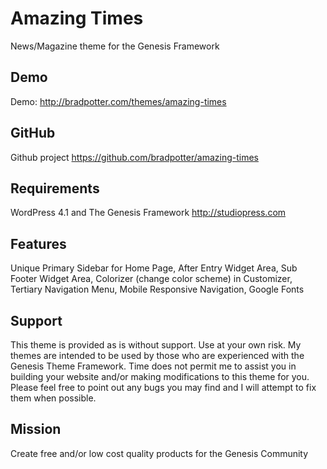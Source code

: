 # Amazing Times

News/Magazine theme for the Genesis Framework

## Demo

Demo: http://bradpotter.com/themes/amazing-times

## GitHub

Github project https://github.com/bradpotter/amazing-times

## Requirements

WordPress 4.1 and The Genesis Framework http://studiopress.com

## Features

Unique Primary Sidebar for Home Page, 
After Entry Widget Area, 
Sub Footer Widget Area, 
Colorizer (change color scheme) in Customizer, 
Tertiary Navigation Menu, 
Mobile Responsive Navigation, 
Google Fonts

## Support

This theme is provided as is without support. Use at your own risk. My themes are intended to be used by those who are experienced with the Genesis Theme Framework. Time does not permit me to assist you in building your website and/or making modifications to this theme for you. Please feel free to point out any bugs you may find and I will attempt to fix them when possible.

## Mission

Create free and/or low cost quality products for the Genesis Community
